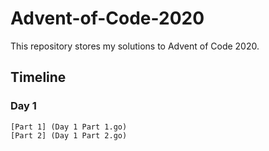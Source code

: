 # Advent-of-Code-2020
This repository stores my solutions to Advent of Code 2020.
## Timeline
### Day 1
```
[Part 1] (Day 1 Part 1.go)
[Part 2] (Day 1 Part 2.go)
```
